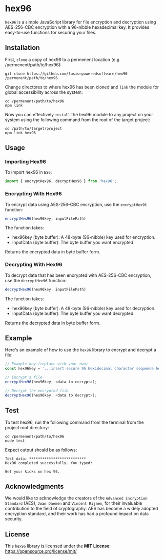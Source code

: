 # hex96

`hex96` is a simple JavaScript library for file encryption and decryption using AES-256-CBC encryption with a 96-nibble hexadecimal key. It provides easy-to-use functions for securing your files.

## Installation

First, `clone` a copy of hex96 to a permenent location (e.g. /permenent/path/to/hex96):
```shell
git clone https://github.com/fusionpoweredsoftware/hex96 /permenent/path/to/hex96
```

Change directores to where hex96 has been cloned and `link` the module for global accessibility across the system: 
```shell
cd /permenent/path/to/hex96
npm link
```

Now you can effectively `install` the hex96 module to any project on your system using the following command from the root of the target project:
```shell
cd /path/to/target/project
npm link hex96
```

## Usage

### Importing Hex96

To import hex96 in `ES6`:
```javascript
import { encryptHex96, decryptHex96 } from 'hex96';
```

### Encrypting With Hex96

To encrypt data using AES-256-CBC encryption, use the `encryptHex96` function:
```javascript
encryptHex96(hex96key, inputFilePath)
```
The function takes:

* hex96key (byte buffer): A 48-byte (96-nibble) key used for encryption.
* inputData (byte buffer): The byte buffer you want encrypted.

Returns the encrypted data in byte buffer form.

### Decrypting With Hex96

To decrypt data that has been encrypted with AES-256-CBC encryption, use the `decryptHex96` function:
```javascript
decryptHex96(hex96key, inputFilePath)
```
The function takes:

* hex96key (byte buffer): A 48-byte (96-nibble) key used for decryption.
* inputData (byte buffer): The byte buffer you want decrypted.

Returns the decrypted data in byte buffer form.

## Example

Here's an example of how to use the `hex96` library to encrypt and decrypt a file:
```javascript
// Example key (replace with your own)
const hex96key = '...insert secure 96 hexidecimal character sequence here...';

// Encrypt a file
encryptHex96(hex96key, <data to encrypt>);

// Decrypt the encrypted file
decryptHex96(hex96key, <data to decrypt>);
```

## Test

To test hex96, run the following command from the terminal from the project root directory:

```shell
cd /permenent/path/to/hex96
node test
```

Expect output should be as follows:

```shell
Test data: **************************
Hex96 completed successfully. You typed: 

Get your kicks on hex 96.
```

## Acknowledgments

We would like to acknowledge the creators of the `Advanced Encryption Standard` (AES), `Joan Daemen` and `Vincent Rijmen`, for their invaluable contribution to the field of cryptography. AES has become a widely adopted encryption standard, and their work has had a profound impact on data security.

## License

This `hex96` library is licensed under the **MIT License**: https://opensource.org/license/mit/